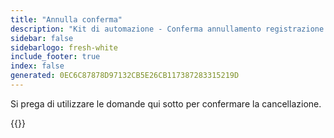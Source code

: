 ```yaml
---
title: "Annulla conferma"
description: "Kit di automazione - Conferma annullamento registrazione orario d'ufficio"
sidebar: false
sidebarlogo: fresh-white
include_footer: true
index: false
generated: 0EC6C87878D97132CB5E26CB117387283315219D
---
```


Si prega di utilizzare le domande qui sotto per confermare la cancellazione.

{{<questions name="/content/it/office-hours/unregister-confirm.json" completed="Grazie per aver completato la conferma di annullamento della registrazione" shownavigationbuttons="false" locale="it">}}
